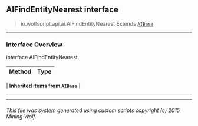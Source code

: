 ## AIFindEntityNearest __interface__

>io.wolfscript.api.ai.AIFindEntityNearest
>Extends [`AIBase`](AIBase.md)

---

### Interface Overview

interface AIFindEntityNearest

Method | Type   
--- | :--- 
 |
__Inherited items from [`AIBase`](AIBase.md)__ |





---



---


###### This file was system generated using custom scripts copyright (c) 2015 Mining Wolf.
	

